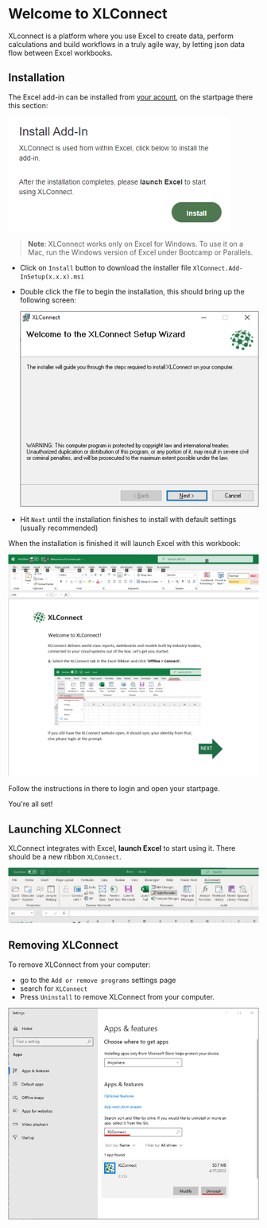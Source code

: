 # Welcome to XLConnect

XLconnect is a platform where you use Excel to create data, perform calculations and build workflows in a truly agile way, by letting json data flow between Excel workbooks. 

## Installation

The Excel add-in can be installed from <a href='https://account.xlconnect.net' target='_blank'>your acount</a>, on the startpage there this section: 

![](downloadAddin.png)  

> **Note**: XLConnect works only on Excel for Windows. To use it on a Mac, run the Windows version of Excel under Bootcamp or Parallels.

* Click on ``Install`` button to download the installer file ``XlConnect.Add-InSetup(x.x.x).msi``

* Double click  the file to begin the installation, this should bring up the following screen: 

    ![](Installer.png)  

* Hit ``Next`` until the installation finishes to install with default settings (usually recommended)

When the installation is finished it will launch Excel with this workbook: 

![](WelcomeWorkbook.png)  

Follow the instructions in there to login and open your startpage. 

You're all set!

## Launching XLConnect

XLConnect integrates with Excel, **launch Excel** to start using it. There should be a new ribbon ``XLConnect``.

![](2021-01-18-15-55-43.png)


## Removing XLConnect

To remove XLConnect from your computer:

* go to the ``Add or remove programs`` settings page
* search for ``XLConnect``
* Press ``Uninstall`` to remove XLConnect from your computer.

![](Uninstall.png)  